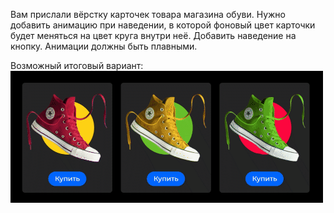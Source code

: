Вам прислали вёрстку карточек товара магазина обуви. Нужно добавить анимацию при наведении, в которой фоновый цвет карточки будет меняться на цвет круга внутри неё. Добавить наведение на кнопку. Анимации должны быть плавными.

Возможный итоговый вариант:
![3 анимированные карточки с кроссовками](module2-task1.gif)